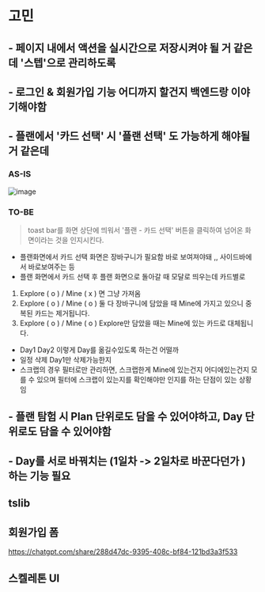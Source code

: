 
# 고민

## - 페이지 내에서 액션을 실시간으로 저장시켜야 될 거 같은데 '스텝'으로 관리하도록

## - 로그인 & 회원가입 기능 어디까지 할건지 백엔드랑 이야기해야함

## - 플랜에서 '카드 선택' 시 '플랜 선택' 도 가능하게 해야될 거 같은데

### AS-IS
![image](https://github.com/user-attachments/assets/abaa27aa-f6d8-4b66-9b82-2f10e81474e4)

### TO-BE
> toast bar를 화면 상단에 띄워서 '플랜 - 카드 선택' 버튼을 클릭하여 넘어온 화면이라는 것을 인지시킨다.


- 플랜화면에서 카드 선택 화면은 장바구니가 필요함 바로 보여져야돼 ,, 사이드바에서 바로보여주는 등
- 플랜 화면에서 카드 선택 후 플랜 화면으로 돌아갈 때 모달로 띄우는데 카드별로
1. Explore ( o ) / Mine ( x ) 면 그냥 가져옴
2. Explore ( o ) / Mine ( o ) 둘 다 장바구니에 담았을 때 Mine에 가지고 있으니 중복된 카드는 제거됩니다.
3. Explore ( o ) / Mine ( o ) Explore만 담았을 때는 Mine에 있는 카드로 대체됩니다.


- Day1 Day2 이렇게 Day를 옮길수있도록 하는건 어떨까
- 일정 삭제 Day1만 삭제가능한지
- 스크랩의 경우 필터로만 관리하면, 스크랩한게 Mine에 있는건지 어디에있는건지 모를 수 있으며 필터에 스크랩이 있는지를 확인해야만 인지를 하는 단점이 있는 상황임

## - 플랜 탐험 시 Plan 단위로도 담을 수 있어야하고, Day 단위로도 담을 수 있어야함

## - Day를 서로 바꿔치는 (1일차 -> 2일차로 바꾼다던가 ) 하는 기능 필요

## tslib 

## 회원가입 폼

https://chatgpt.com/share/288d47dc-9395-408c-bf84-121bd3a3f533

## 스켈레톤 UI


